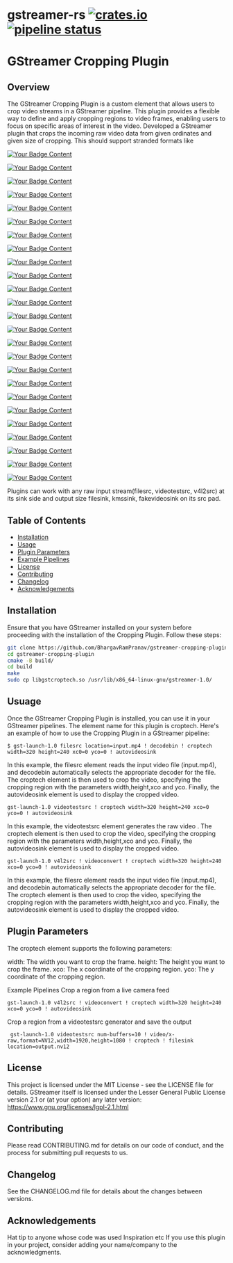 # gstreamer-rs [![crates.io](https://img.shields.io/crates/v/gstreamer.svg)](https://crates.io/crates/gstreamer) [![pipeline status](https://gitlab.freedesktop.org/gstreamer/gstreamer-rs/badges/main/pipeline.svg)](https://gitlab.freedesktop.org/gstreamer/gstreamer-rs/commits/main)

# GStreamer Cropping Plugin

## Overview

The GStreamer Cropping Plugin is a custom element that allows users to crop video streams in a GStreamer pipeline. This plugin provides a flexible way to define and apply cropping regions to video frames, enabling users to focus on specific areas of interest in the video.
Developed a GStreamer plugin that crops the incoming raw video data from given ordinates and given size of cropping. 
This should support stranded formats like 
<p align="left">
  <a href="https://your-link-here" target="_blank">
    <img src="https://img.shields.io/badge/Format-RGBx-ff69b4" alt="Your Badge Content" />
  </a>
</p>
<p align="left">
  <a href="https://your-link-here" target="_blank">
    <img src="https://img.shields.io/badge/Format-YUY2-0000FF" alt="Your Badge Content" />
  </a>
</p>
<p align="left">
  <a href="https://your-link-here" target="_blank">
    <img src="https://img.shields.io/badge/Format-xRGB-FFA500" alt="Your Badge Content" />
  </a>
</p>
<p align="left">
  <a href="https://your-link-here" target="_blank">
    <img src="https://img.shields.io/badge/Format-BGRx-000000" alt="Your Badge Content" />
  </a>
</p>
<p align="left">
  <a href="https://your-link-here" target="_blank">
    <img src="https://img.shields.io/badge/Format-xBGR-FFFF00" alt="Your Badge Content" />
  </a>
</p>
<p align="left">
  <a href="https://your-link-here" target="_blank">
    <img src="https://img.shields.io/badge/Format-RGBA-Color" alt="Your Badge Content" />
  </a>
</p>
<p align="left">
  <a href="https://your-link-here" target="_blank">
    <img src="https://img.shields.io/badge/Format-ARGB-Color" alt="Your Badge Content" />
  </a>
</p>
<p align="left">
  <a href="https://your-link-here" target="_blank">
    <img src="https://img.shields.io/badge/Format-BGRA-Color" alt="Your Badge Content" />
  </a>
</p>
<p align="left">
  <a href="https://your-link-here" target="_blank">
    <img src="https://img.shields.io/badge/Format-ABGR-Color" alt="Your Badge Content" />
  </a>
</p>
<p align="left">
  <a href="https://your-link-here" target="_blank">
    <img src="https://img.shields.io/badge/Format-RGB-Color" alt="Your Badge Content" />
  </a>
</p>
<p align="left">
  <a href="https://your-link-here" target="_blank">
    <img src="https://img.shields.io/badge/Format-BGR-Color" alt="Your Badge Content" />
  </a>
</p>
<p align="left">
  <a href="https://your-link-here" target="_blank">
    <img src="https://img.shields.io/badge/Format-AYUV-Color" alt="Your Badge Content" />
  </a>
</p>
<p align="left">
  <a href="https://your-link-here" target="_blank">
    <img src="https://img.shields.io/badge/Format-YVYU-Color" alt="Your Badge Content" />
  </a>
</p>
<p align="left">
  <a href="https://your-link-here" target="_blank">
    <img src="https://img.shields.io/badge/Format-UYVY-Color" alt="Your Badge Content" />
  </a>
</p>
<p align="left">
  <a href="https://your-link-here" target="_blank">
    <img src="https://img.shields.io/badge/Format-I420-Color" alt="Your Badge Content" />
  </a>
</p>
<p align="left">
  <a href="https://your-link-here" target="_blank">
    <img src="https://img.shields.io/badge/Format-YV12-Color" alt="Your Badge Content" />
  </a>
</p>
<p align="left">
  <a href="https://your-link-here" target="_blank">
    <img src="https://img.shields.io/badge/Format-RGB16-Color" alt="Your Badge Content" />
  </a>
</p>
<p align="left">
  <a href="https://your-link-here" target="_blank">
    <img src="https://img.shields.io/badge/Format-RGB15-Color" alt="Your Badge Content" />
  </a>
</p>
<p align="left">
  <a href="https://your-link-here" target="_blank">
    <img src="https://img.shields.io/badge/Format-GRAY8-Color" alt="Your Badge Content" />
  </a>
</p>
<p align="left">
  <a href="https://your-link-here" target="_blank">
    <img src="https://img.shields.io/badge/Format-NV12-Color" alt="Your Badge Content" />
  </a>
</p>
<p align="left">
  <a href="https://your-link-here" target="_blank">
    <img src="https://img.shields.io/badge/Format-NV16-Color" alt="Your Badge Content" />
  </a>
</p>
<p align="left">
  <a href="https://your-link-here" target="_blank">
    <img src="https://img.shields.io/badge/Format-NV24-Color" alt="Your Badge Content" />
  </a>
</p>
<p align="left">
  <a href="https://your-link-here" target="_blank">
    <img src="https://img.shields.io/badge/Format-NV21-Color" alt="Your Badge Content" />
  </a>
</p>
<p align="left">
  <a href="https://your-link-here" target="_blank">
    <img src="https://img.shields.io/badge/Format-GRAY16_LE-Color" alt="Your Badge Content" />
  </a>
</p>
<p align="left">
  <a href="https://your-link-here" target="_blank">
    <img src="https://img.shields.io/badge/Format-GRAY16_BE-Color" alt="Your Badge Content" />
  </a>
</p>

Plugins can work with any raw input stream(filesrc, videotestsrc, v4l2src) at its sink side and output size filesink, kmssink, fakevideosink on its src pad.

## Table of Contents

- [Installation](#installation)
- [Usage](#usage)
- [Plugin Parameters](#plugin-parameters)
- [Example Pipelines](#example-pipelines)
- [License](#license)
- [Contributing](#contributing)
- [Changelog](#changelog)
- [Acknowledgements](#acknowledgements)

## Installation

Ensure that you have GStreamer installed on your system before proceeding with the installation of the Cropping Plugin. Follow these steps:

```bash
git clone https://github.com/BhargavRamPranav/gstreamer-cropping-plugin.git
cd gstreamer-cropping-plugin
cmake -B build/
cd build
make
sudo cp libgstcroptech.so /usr/lib/x86_64-linux-gnu/gstreamer-1.0/
```

## Usuage

Once the GStreamer Cropping Plugin is installed, you can use it in your GStreamer pipelines. The element name for this plugin is croptech. Here's an example of how to use the Cropping Plugin in a GStreamer pipeline:

```console
$ gst-launch-1.0 filesrc location=input.mp4 ! decodebin ! croptech width=320 height=240 xc0=0 yco=0 ! autovideosink
```
In this example, the filesrc element reads the input video file (input.mp4), and decodebin automatically selects the appropriate decoder for the file. The croptech element is then used to crop the video, specifying the cropping region with the parameters width,height,xco and yco. Finally, the autovideosink element is used to display the cropped video.

```console
gst-launch-1.0 videotestsrc ! croptech width=320 height=240 xco=0 yco=0 ! autovideosink
```
In this example, the videotestsrc element generates the raw video . The croptech element is then used to crop the video, specifying the cropping region with the parameters width,height,xco and yco. Finally, the autovideosink element is used to display the cropped video.

```console
gst-launch-1.0 v4l2src ! videoconvert ! croptech width=320 height=240 xco=0 yco=0 ! autovideosink
```
In this example, the filesrc element reads the input video file (input.mp4), and decodebin automatically selects the appropriate decoder for the file. The croptech element is then used to crop the video, specifying the cropping region with the parameters width,height,xco and yco. Finally, the autovideosink element is used to display the cropped video.


## Plugin Parameters
The croptech element supports the following parameters:

width: The width you want to crop the frame.
height: The height you want to crop the frame.
xco: The x coordinate of the cropping region.
yco: The y coordinate of the cropping region.


Example Pipelines
Crop a region from a live camera feed
```console
gst-launch-1.0 v4l2src ! videoconvert ! croptech width=320 height=240 xco=0 yco=0 ! autovideosink
```

Crop a region from a videotestsrc generator and save the output
```console
 gst-launch-1.0 videotestsrc num-buffers=10 ! video/x-raw,format=NV12,width=1920,height=1080 ! croptech ! filesink location=output.nv12
```

## License
This project is licensed under the MIT License - see the LICENSE file for details.
GStreamer itself is licensed under the Lesser General Public License version 2.1 or (at your option) any later version: https://www.gnu.org/licenses/lgpl-2.1.html

## Contributing
Please read CONTRIBUTING.md for details on our code of conduct, and the process for submitting pull requests to us.

## Changelog
See the CHANGELOG.md file for details about the changes between versions.

## Acknowledgements
Hat tip to anyone whose code was used
Inspiration
etc
If you use this plugin in your project, consider adding your name/company to the acknowledgments.



